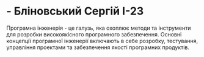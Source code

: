 # - Бліновський Сергій І-23
Програмна інженерія - це галузь, яка охоплює методи та інструменти для розробки високоякісного програмного забезпечення. Основні концепції програмної інженерії включають в себе розробку, тестування, управління проектами та забезпечення якості програмних продуктів.